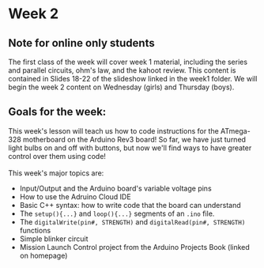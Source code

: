 # Week 2

## Note for online only students
The first class of the week will cover week 1 material, including the series and parallel circuits, ohm's law, and the kahoot review. This content is contained in Slides 18-22 of the slideshow linked in the week1 folder. We will begin the week 2 content on Wednesday (girls) and Thursday (boys).

## Goals for the week:
This week's lesson will teach us how to code instructions for the ATmega-328 motherboard on the Arduino Rev3 board! So far, we have just turned light bulbs on and off with buttons, but now we'll find ways to have greater control over them using code!<br><br>This week's major topics are:
<ul>
  <li>Input/Output and the Arduino board's variable voltage pins</li>
  <li>How to use the Adruino Cloud IDE</li>
  <li>Basic C++ syntax: how to write code that the board can understand</li>
  <li>The <code>setup(){...}</code> and <code>loop(){...}</code> segments of an <code>.ino</code> file.</li>
  <li>The <code>digitalWrite(pin#, STRENGTH)</code> and <code>digitalRead(pin#, STRENGTH)</code> functions</li>
  <li>Simple blinker circuit</li>
  <li>Mission Launch Control project from the Arduino Projects Book (linked on homepage)</li>
</ul>
